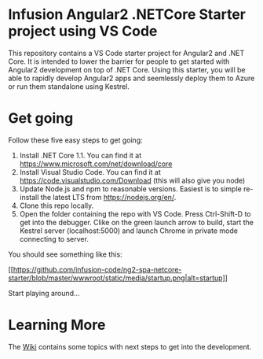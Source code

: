 # Infusion Angular2 .NETCore Starter project using VS Code

This repository contains a VS Code starter project for Angular2 and .NET Core. It is intended to lower the barrier for people to get started with Angular2 development on top of .NET Core. Using this starter, you will be able to rapidly develop Angular2 apps and seemlessly deploy them to Azure or run them standalone using Kestrel.  

# Get going

Follow these five easy steps to get going:

1. Install .NET Core 1.1. You can find it at https://www.microsoft.com/net/download/core
2. Install Visual Studio Code. You can find it at https://code.visualstudio.com/Download (this will also give you node)
3. Update Node.js and npm to reasonable versions. Easiest is to simple re-install the latest LTS from https://nodejs.org/en/. 
4. Clone this repo locally. 
5. Open the folder containing the repo with VS Code. Press Ctrl-Shift-D to get into the debugger. Clike on the green launch arrow to build, start the Kestrel server (localhost:5000) and launch Chrome in private mode connecting to server. 

You should see something like this:

[[https://github.com/infusion-code/ng2-spa-netcore-starter/blob/master/wwwroot/static/media/startup.png|alt=startup]]

Start playing around...

# Learning More

The [Wiki](https://github.com/infusion-code/ng2-spa-netcore-starter/wiki) contains some topics with next steps to get into the development. 
